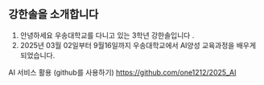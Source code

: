 ## 강한솔을 소개합니다

1. 안녕하세요 우송대학교를 다니고 있는 3학년 강한솔입니다 .
2. 2025년 03월 02일부터 9월16일까지 우송대학교에서 AI양성 교육과정을 배우게 되었습니다.

AI 서비스 활용 (github를 사용하기)
https://github.com/one1212/2025_AI
